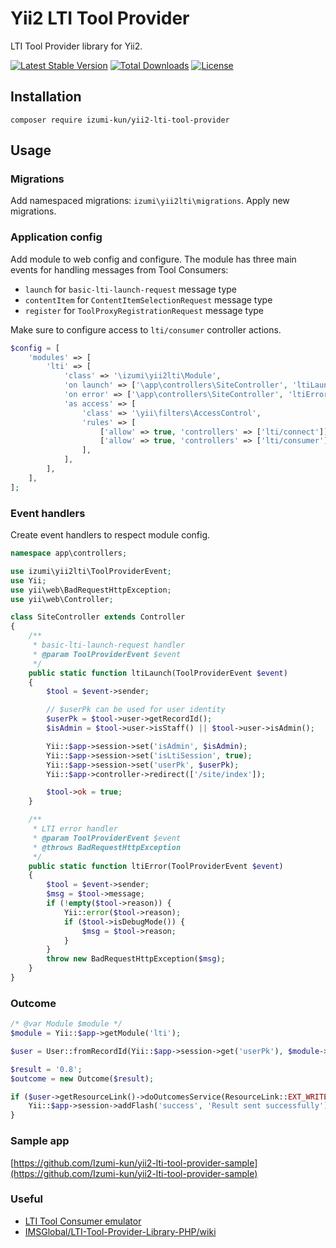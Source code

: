 Yii2 LTI Tool Provider
======================

LTI Tool Provider library for Yii2.

[![Latest Stable Version](https://poser.pugx.org/izumi-kun/yii2-lti-tool-provider/v/stable)](https://packagist.org/packages/izumi-kun/yii2-lti-tool-provider)
[![Total Downloads](https://poser.pugx.org/izumi-kun/yii2-lti-tool-provider/downloads)](https://packagist.org/packages/izumi-kun/yii2-lti-tool-provider)
[![License](https://poser.pugx.org/izumi-kun/yii2-lti-tool-provider/license)](https://packagist.org/packages/izumi-kun/yii2-lti-tool-provider)

Installation
------------

```
composer require izumi-kun/yii2-lti-tool-provider
```

Usage
-----

### Migrations

Add namespaced migrations: `izumi\yii2lti\migrations`. Apply new migrations.

### Application config

Add module to web config and configure. The module has three main events for handling messages from Tool Consumers:

- `launch` for `basic-lti-launch-request` message type
- `contentItem` for `ContentItemSelectionRequest` message type
- `register` for `ToolProxyRegistrationRequest` message type

Make sure to configure access to `lti/consumer` controller actions.

```php
$config = [
    'modules' => [
        'lti' => [
            'class' => '\izumi\yii2lti\Module',
            'on launch' => ['\app\controllers\SiteController', 'ltiLaunch'],
            'on error' => ['\app\controllers\SiteController', 'ltiError'],
            'as access' => [
                'class' => '\yii\filters\AccessControl',
                'rules' => [
                    ['allow' => true, 'controllers' => ['lti/connect']],
                    ['allow' => true, 'controllers' => ['lti/consumer'], 'roles' => ['admin']],
                ],
            ],
        ],
    ],
];
```

### Event handlers

Create event handlers to respect module config.

```php
namespace app\controllers;

use izumi\yii2lti\ToolProviderEvent;
use Yii;
use yii\web\BadRequestHttpException;
use yii\web\Controller;

class SiteController extends Controller
{
    /**
     * basic-lti-launch-request handler
     * @param ToolProviderEvent $event
     */
    public static function ltiLaunch(ToolProviderEvent $event)
    {
        $tool = $event->sender;

        // $userPk can be used for user identity
        $userPk = $tool->user->getRecordId();
        $isAdmin = $tool->user->isStaff() || $tool->user->isAdmin();

        Yii::$app->session->set('isAdmin', $isAdmin);
        Yii::$app->session->set('isLtiSession', true);
        Yii::$app->session->set('userPk', $userPk);
        Yii::$app->controller->redirect(['/site/index']);

        $tool->ok = true;
    }

    /**
     * LTI error handler
     * @param ToolProviderEvent $event
     * @throws BadRequestHttpException
     */
    public static function ltiError(ToolProviderEvent $event)
    {
        $tool = $event->sender;
        $msg = $tool->message;
        if (!empty($tool->reason)) {
            Yii::error($tool->reason);
            if ($tool->isDebugMode()) {
                $msg = $tool->reason;
            }
        }
        throw new BadRequestHttpException($msg);
    }
}
```

### Outcome

```php
/* @var Module $module */
$module = Yii::$app->getModule('lti');

$user = User::fromRecordId(Yii::$app->session->get('userPk'), $module->toolProvider->dataConnector);

$result = '0.8';
$outcome = new Outcome($result);

if ($user->getResourceLink()->doOutcomesService(ResourceLink::EXT_WRITE, $outcome, $user)) {
    Yii::$app->session->addFlash('success', 'Result sent successfully');
}
```

### Sample app

[https://github.com/Izumi-kun/yii2-lti-tool-provider-sample](https://github.com/Izumi-kun/yii2-lti-tool-provider-sample)

### Useful

- [LTI Tool Consumer emulator](http://lti.tools/saltire/tc)
- [IMSGlobal/LTI-Tool-Provider-Library-PHP/wiki](https://github.com/IMSGlobal/LTI-Tool-Provider-Library-PHP/wiki)
